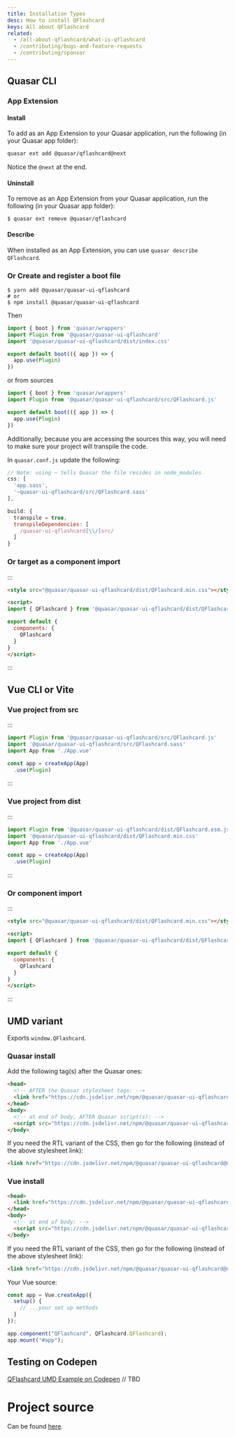 ```yaml
---
title: Installation Types
desc: How to install QFlashcard
keys: All about QFlashcard
related:
  - /all-about-qflashcard/what-is-qflashcard
  - /contributing/bugs-and-feature-requests
  - /contributing/sponsor
---
```

## Quasar CLI

### App Extension

#### Install

To add as an App Extension to your Quasar application, run the following (in your Quasar app folder):
```bash
quasar ext add @quasar/qflashcard@next
```
Notice the `@next` at the end.

#### Uninstall

To remove as an App Extension from your Quasar application, run the following (in your Quasar app folder):
```
$ quasar ext remove @quasar/qflashcard
```

#### Describe
When installed as an App Extension, you can use `quasar describe QFlashcard`.


### Or Create and register a boot file

```
$ yarn add @quasar/quasar-ui-qflashcard
# or
$ npm install @quasar/quasar-ui-qflashcard
```

Then

```js
import { boot } from 'quasar/wrappers'
import Plugin from '@quasar/quasar-ui-qflashcard'
import '@quasar/quasar-ui-qflashcard/dist/index.css'

export default boot(({ app }) => {
  app.use(Plugin)
})
```

or from sources

```js
import { boot } from 'quasar/wrappers'
import Plugin from '@quasar/quasar-ui-qflashcard/src/QFlashcard.js'

export default boot(({ app }) => {
  app.use(Plugin)
})
```

Additionally, because you are accessing the sources this way, you will need to make sure your project will transpile the code.

In `quasar.conf.js` update the following:
```js
// Note: using ~ tells Quasar the file resides in node_modules
css: [
  'app.sass',
  '~quasar-ui-qflashcard/src/QFlashcard.sass'
],

build: {
  transpile = true,
  transpileDependencies: [
    /quasar-ui-qflashcard[\\/]src/
  ]
}
```

### Or target as a component import

:::
```html
<style src="@quasar/quasar-ui-qflashcard/dist/QFlashcard.min.css"></style>

<script>
import { QFlashcard } from '@quasar/quasar-ui-qflashcard/dist/QFlashcard.esm.js'

export default {
  components: {
    QFlashcard
  }
}
</script>
```
:::

## Vue CLI or Vite
### Vue project from src

:::
```js
import Plugin from '@quasar/quasar-ui-qflashcard/src/QFlashcard.js'
import '@quasar/quasar-ui-qflashcard/src/QFlashcard.sass'
import App from './App.vue'

const app = createApp(App)
  .use(Plugin)
```
:::

### Vue project from dist

:::
```js
import Plugin from '@quasar/quasar-ui-qflashcard/dist/QFlashcard.esm.js'
import '@quasar/quasar-ui-qflashcard/dist/QFlashcard.min.css'
import App from './App.vue'

const app = createApp(App)
  .use(Plugin)
```
:::

### Or component import

:::
```html
<style src="@quasar/quasar-ui-qflashcard/dist/QFlashcard.min.css"></style>

<script>
import { QFlashcard } from '@quasar/quasar-ui-qflashcard/dist/QFlashcard.esm.js'

export default {
  components: {
    QFlashcard
  }
}
</script>
```
:::

## UMD variant

Exports `window.QFlashcard`.

### Quasar install

Add the following tag(s) after the Quasar ones:

```html
<head>
  <!-- AFTER the Quasar stylesheet tags: -->
  <link href="https://cdn.jsdelivr.net/npm/@quasar/quasar-ui-qflashcard@next/dist/QFlashcard.min.css" rel="stylesheet" type="text/css">
</head>
<body>
  <!-- at end of body, AFTER Quasar script(s): -->
  <script src="https://cdn.jsdelivr.net/npm/@quasar/quasar-ui-qflashcard@next/dist/QFlashcard.umd.min.js"></script>
</body>
```
If you need the RTL variant of the CSS, then go for the following (instead of the above stylesheet link):
```html
<link href="https://cdn.jsdelivr.net/npm/@quasar/quasar-ui-qflashcard@next/dist/QFlashcard.rtl.min.css" rel="stylesheet" type="text/css">
```

### Vue install

```html
<head>
  <link href="https://cdn.jsdelivr.net/npm/@quasar/quasar-ui-qflashcard@next/dist/QFlashcard.min.css" rel="stylesheet" type="text/css">
</head>
<body>
  <!-- at end of body: -->
  <script src="https://cdn.jsdelivr.net/npm/@quasar/quasar-ui-qflashcard@next/dist/QFlashcard.umd.min.js"></script>
</body>
```
If you need the RTL variant of the CSS, then go for the following (instead of the above stylesheet link):
```html
<link href="https://cdn.jsdelivr.net/npm/@quasar/quasar-ui-qflashcard@next/dist/QFlashcard.rtl.min.css" rel="stylesheet" type="text/css">
```

Your Vue source:
```js
const app = Vue.createApp({
  setup() {
    // ...your set up methods
  }
});

app.component("QFlashcard", QFlashcard.QFlashcard);
app.mount("#app");
```


## Testing on Codepen
[QFlashcard UMD Example on Codepen](https://codepen.io/Hawkeye64/pen/ZEemBjm) // TBD

# Project source
Can be found [here](https://github.com/quasarframework/quasar-ui-qflashcard/tree/next).
